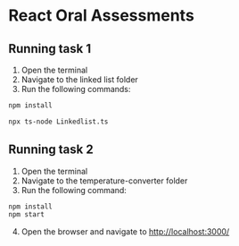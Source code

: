 # React Oral Assessments

## Running task 1

1. Open the terminal
2. Navigate to the linked list folder
3. Run the following commands:

```bash
npm install

npx ts-node Linkedlist.ts

```

## Running task 2

1. Open the terminal
2. Navigate to the temperature-converter folder
3. Run the following command:

```bash
npm install
npm start
```

4. Open the browser and navigate to <http://localhost:3000/>

